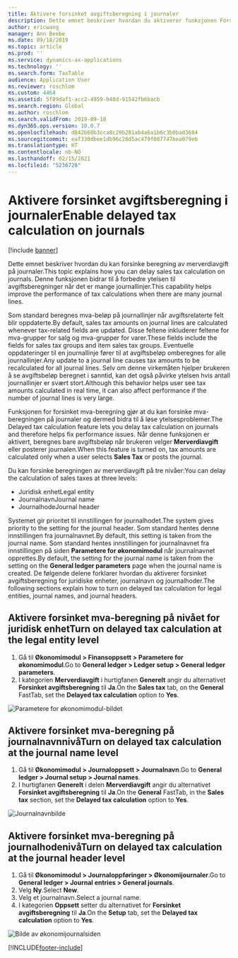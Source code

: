 ```yaml
---
title: Aktivere forsinket avgiftsberegning i journaler
description: Dette emnet beskriver hvordan du aktiverer funksjonen Forsinket avgiftsberegning for å forbedre ytelsen for avgiftsberegning når det er svært mange journallinjer.
author: ericwang
manager: Ann Beebe
ms.date: 09/18/2019
ms.topic: article
ms.prod: ''
ms.service: dynamics-ax-applications
ms.technology: ''
ms.search.form: TaxTable
audience: Application User
ms.reviewer: roschlom
ms.custom: 4464
ms.assetid: 5f89daf1-acc2-4959-b48d-91542fb6bacb
ms.search.region: Global
ms.author: roschlom
ms.search.validFrom: 2019-09-18
ms.dyn365.ops.version: 10.0.7
ms.openlocfilehash: d842b60b3cca8c29b281ab4a6a1b6c3b0bad3684
ms.sourcegitcommit: eaf330dbee1db96c20d5ac479f007747bea079eb
ms.translationtype: HT
ms.contentlocale: nb-NO
ms.lasthandoff: 02/15/2021
ms.locfileid: "5236728"
---
```

# <a name="enable-delayed-tax-calculation-on-journals"></a><span data-ttu-id="eb699-103">Aktivere forsinket avgiftsberegning i journaler</span><span class="sxs-lookup"><span data-stu-id="eb699-103">Enable delayed tax calculation on journals</span></span>
[!include [banner](../includes/banner.md)]


<span data-ttu-id="eb699-104">Dette emnet beskriver hvordan du kan forsinke beregning av merverdiavgift på journaler.</span><span class="sxs-lookup"><span data-stu-id="eb699-104">This topic explains how you can delay sales tax calculation on journals.</span></span> <span data-ttu-id="eb699-105">Denne funksjonen bidrar til å forbedre ytelsen til avgiftsberegninger når det er mange journallinjer.</span><span class="sxs-lookup"><span data-stu-id="eb699-105">This capability helps improve the performance of tax calculations when there are many journal lines.</span></span>

<span data-ttu-id="eb699-106">Som standard beregnes mva-beløp på journallinjer når avgiftsrelaterte felt blir oppdaterte.</span><span class="sxs-lookup"><span data-stu-id="eb699-106">By default, sales tax amounts on journal lines are calculated whenever tax-related fields are updated.</span></span> <span data-ttu-id="eb699-107">Disse feltene inkluderer feltene for mva-grupper for salg og mva-grupper for varer.</span><span class="sxs-lookup"><span data-stu-id="eb699-107">These fields include the fields for sales tax groups and item sales tax groups.</span></span> <span data-ttu-id="eb699-108">Eventuelle oppdateringer til en journallinje fører til at avgiftsbeløp omberegnes for alle journallinjer.</span><span class="sxs-lookup"><span data-stu-id="eb699-108">Any update to a journal line causes tax amounts to be recalculated for all journal lines.</span></span> <span data-ttu-id="eb699-109">Selv om denne virkemåten hjelper brukeren å se avgiftsbeløp beregnet i sanntid, kan det også påvirke ytelsen hvis antall journallinjer er svært stort.</span><span class="sxs-lookup"><span data-stu-id="eb699-109">Although this behavior helps user see tax amounts calculated in real time, it can also affect performance if the number of journal lines is very large.</span></span>

<span data-ttu-id="eb699-110">Funksjonen for forsinket mva-beregning gjør at du kan forsinke mva-beregningen på journaler og dermed bidra til å løse ytelsesproblemer.</span><span class="sxs-lookup"><span data-stu-id="eb699-110">The Delayed tax calculation feature lets you delay tax calculation on journals and therefore helps fix performance issues.</span></span> <span data-ttu-id="eb699-111">Når denne funksjonen er aktivert, beregnes bare avgiftsbeløp når brukeren velger **Merverdiavgift** eller posterer journalen.</span><span class="sxs-lookup"><span data-stu-id="eb699-111">When this feature is turned on, tax amounts are calculated only when a user selects **Sales Tax** or posts the journal.</span></span>

<span data-ttu-id="eb699-112">Du kan forsinke beregningen av merverdiavgift på tre nivåer:</span><span class="sxs-lookup"><span data-stu-id="eb699-112">You can delay the calculation of sales taxes at three levels:</span></span>

- <span data-ttu-id="eb699-113">Juridisk enhet</span><span class="sxs-lookup"><span data-stu-id="eb699-113">Legal entity</span></span>
- <span data-ttu-id="eb699-114">Journalnavn</span><span class="sxs-lookup"><span data-stu-id="eb699-114">Journal name</span></span>
- <span data-ttu-id="eb699-115">Journalhode</span><span class="sxs-lookup"><span data-stu-id="eb699-115">Journal header</span></span>

<span data-ttu-id="eb699-116">Systemet gir prioritet til innstillingen for journalhodet.</span><span class="sxs-lookup"><span data-stu-id="eb699-116">The system gives priority to the setting for the journal header.</span></span> <span data-ttu-id="eb699-117">Som standard hentes denne innstillingen fra journalnavnet.</span><span class="sxs-lookup"><span data-stu-id="eb699-117">By default, this setting is taken from the journal name.</span></span> <span data-ttu-id="eb699-118">Som standard hentes innstillingen for journalnavnet fra innstillingen på siden **Parametere for økonomimodul** når journalnavnet opprettes.</span><span class="sxs-lookup"><span data-stu-id="eb699-118">By default, the setting for the journal name is taken from the setting on the **General ledger parameters** page when the journal name is created.</span></span> <span data-ttu-id="eb699-119">De følgende delene forklarer hvordan du aktiverer forsinket avgiftsberegning for juridiske enheter, journalnavn og journalhoder.</span><span class="sxs-lookup"><span data-stu-id="eb699-119">The following sections explain how to turn on delayed tax calculation for legal entities, journal names, and journal headers.</span></span>

## <a name="turn-on-delayed-tax-calculation-at-the-legal-entity-level"></a><span data-ttu-id="eb699-120">Aktivere forsinket mva-beregning på nivået for juridisk enhet</span><span class="sxs-lookup"><span data-stu-id="eb699-120">Turn on delayed tax calculation at the legal entity level</span></span>

1. <span data-ttu-id="eb699-121">Gå til **Økonomimodul \> Finansoppsett \> Parametere for økonomimodul**.</span><span class="sxs-lookup"><span data-stu-id="eb699-121">Go to **General ledger \> Ledger setup \> General ledger parameters**.</span></span>
2. <span data-ttu-id="eb699-122">I kategorien **Merverdiavgift** i hurtigfanen **Generelt** angir du alternativet **Forsinket avgiftsberegning** til **Ja**.</span><span class="sxs-lookup"><span data-stu-id="eb699-122">On the **Sales tax** tab, on the **General** FastTab, set the **Delayed tax calculation** option to **Yes**.</span></span>

![Parametere for økonomimodul-bildet](media/delayed-tax-calculation-gl.png)

## <a name="turn-on-delayed-tax-calculation-at-the-journal-name-level"></a><span data-ttu-id="eb699-124">Aktivere forsinket mva-beregning på journalnavnnivå</span><span class="sxs-lookup"><span data-stu-id="eb699-124">Turn on delayed tax calculation at the journal name level</span></span>

1. <span data-ttu-id="eb699-125">Gå til **Økonomimodul \> Journaloppsett \> Journalnavn**.</span><span class="sxs-lookup"><span data-stu-id="eb699-125">Go to **General ledger \> Journal setup \> Journal names**.</span></span>
2. <span data-ttu-id="eb699-126">I hurtigfanen **Generelt** i delen **Merverdiavgift** angir du alternativet **Forsinket avgiftsberegning** til **Ja**.</span><span class="sxs-lookup"><span data-stu-id="eb699-126">On the **General** FastTab, in the **Sales tax** section, set the **Delayed tax calculation** option to **Yes**.</span></span>

![Journalnavnbilde](media/delayed-tax-calculation-journal-name.png)

## <a name="turn-on-delayed-tax-calculation-at-the-journal-header-level"></a><span data-ttu-id="eb699-128">Aktivere forsinket mva-beregning på journalhodenivå</span><span class="sxs-lookup"><span data-stu-id="eb699-128">Turn on delayed tax calculation at the journal header level</span></span>

1. <span data-ttu-id="eb699-129">Gå til **Økonomimodul \> Journaloppføringer \> Økonomijournaler**.</span><span class="sxs-lookup"><span data-stu-id="eb699-129">Go to **General ledger \> Journal entries \> General journals**.</span></span>
2. <span data-ttu-id="eb699-130">Velg **Ny**.</span><span class="sxs-lookup"><span data-stu-id="eb699-130">Select **New**.</span></span>
3. <span data-ttu-id="eb699-131">Velg et journalnavn.</span><span class="sxs-lookup"><span data-stu-id="eb699-131">Select a journal name.</span></span>
4. <span data-ttu-id="eb699-132">I kategorien **Oppsett** setter du alternativet for **Forsinket avgiftsberegning** til **Ja**.</span><span class="sxs-lookup"><span data-stu-id="eb699-132">On the **Setup** tab, set the **Delayed tax calculation** option to **Yes**.</span></span>

![Bilde av økonomijournalsiden](media/delayed-tax-calculation-journal-header.png)


[!INCLUDE[footer-include](../../includes/footer-banner.md)]